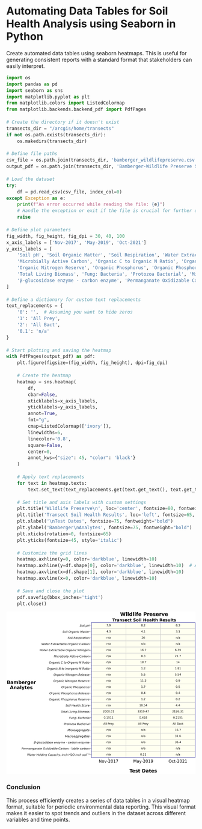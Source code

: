 # **Automating Data Tables for Soil Health Analysis using Seaborn in Python**
Create automated data tables using seaborn heatmaps. This is useful for generating consistent reports with a standard format that stakeholders can easily interpret.

```python
import os
import pandas as pd
import seaborn as sns
import matplotlib.pyplot as plt
from matplotlib.colors import ListedColormap
from matplotlib.backends.backend_pdf import PdfPages

# Create the directory if it doesn't exist
transects_dir = "/arcgis/home/transects"
if not os.path.exists(transects_dir):
    os.makedirs(transects_dir)

# Define file paths
csv_file = os.path.join(transects_dir, 'bamberger_wildlifepreserve.csv')
output_pdf = os.path.join(transects_dir, 'Bamberger-Wildlife Preserve Soil Results.pdf')

# Load the dataset
try:
    df = pd.read_csv(csv_file, index_col=0)
except Exception as e:
    print(f"An error occurred while reading the file: {e}")
    # Handle the exception or exit if the file is crucial for further operations
    raise

# Define plot parameters
fig_width, fig_height, fig_dpi = 30, 40, 100
x_axis_labels = ['Nov-2017', 'May-2019', 'Oct-2021']
y_axis_labels = [
    'Soil pH', 'Soil Organic Matter', 'Soil Respiration', 'Water Extractable Organic Carbon', 'Water Extractable Organic Nitrogen',
    'Microbially Active Carbon', 'Organic C to Organic N Ratio', 'Organic N to Inorganic N Ratio', 'Organic Nitrogen Release',
    'Organic Nitrogen Reserve', 'Organic Phosphorus', 'Organic Phosphorus Release', 'Organic Phosphorus Reserve', 'Soil Health Score',
    'Total Living Biomass', 'Fung: Bacteria', 'Protozoa Bacterial', 'Microaggregate', 'Macroaggregates',
    'β-glucosidase enzyme - carbon enzyme', 'Permanganate Oxidizable Carbon - labile carbon', 'Water Holding Capacity, inch H2O inch soil¯¹'
]

# Define a dictionary for custom text replacements
text_replacements = {
    '0': '',  # Assuming you want to hide zeros
    '1': 'All Prey',
    '2': 'All Bact',
    '0.1': 'n/a'
}

# Start plotting and saving the heatmap
with PdfPages(output_pdf) as pdf:
    plt.figure(figsize=(fig_width, fig_height), dpi=fig_dpi)

    # Create the heatmap
    heatmap = sns.heatmap(
        df,
        cbar=False,
        xticklabels=x_axis_labels,
        yticklabels=y_axis_labels,
        annot=True,
        fmt="g",
        cmap=ListedColormap(['ivory']),
        linewidths=6,
        linecolor='0.8',
        square=False,
        center=0,
        annot_kws={"size": 45, "color": 'black'}
    )

    # Apply text replacements
    for text in heatmap.texts:
        text.set_text(text_replacements.get(text.get_text(), text.get_text()))

    # Set title and axis labels with custom settings
    plt.title('Wildlife Preserve\n', loc='center', fontsize=80, fontweight="bold")
    plt.title('Transect Soil Health Results', loc='left', fontsize=65, fontweight="bold")
    plt.xlabel('\nTest Dates', fontsize=75, fontweight="bold")
    plt.ylabel('Bamberger\nAnalytes', fontsize=75, fontweight="bold")
    plt.xticks(rotation=0, fontsize=65)
    plt.yticks(fontsize=45, style='italic')

    # Customize the grid lines
    heatmap.axhline(y=0, color='darkblue', linewidth=10)
    heatmap.axhline(y=df.shape[0], color='darkblue', linewidth=10)  # Adjusted to dataset size
    heatmap.axvline(x=df.shape[1], color='darkblue', linewidth=10)
    heatmap.axvline(x=0, color='darkblue', linewidth=10)

    # Save and close the plot
    pdf.savefig(bbox_inches='tight')
    plt.close()

```
![Soil Data Table](https://github.com/cartopher/Christopher.Charles---Data.GIS.Portfolio/blob/1a0a240a84774b9a2ce72106d737ad9acfb3d47d/output/images/SoilDataTable.png?raw=true "Soil Data Table Example")


### **Conclusion**
This process efficiently creates a series of data tables in a visual heatmap format, suitable for periodic environmental data reporting. This visual format makes it easier to spot trends and outliers in the dataset across different variables and time points.

